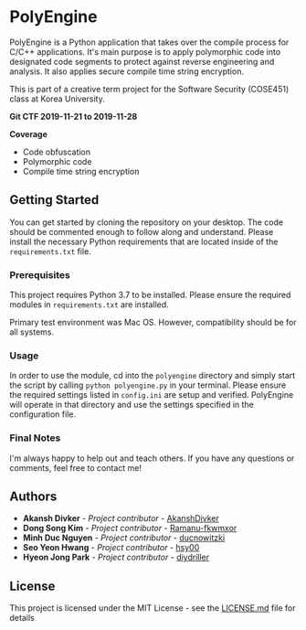 # PolyEngine

PolyEngine is a Python application that takes over the compile process for C/C++ applications. It's main purpose is to apply polymorphic code into designated code segments to protect against reverse engineering and analysis. It also applies secure compile time string encryption.

This is part of a creative term project for the Software Security (COSE451) class at Korea University.

**Git CTF 2019-11-21 to 2019-11-28**

**Coverage**
- Code obfuscation
- Polymorphic code
- Compile time string encryption

## Getting Started

You can get started by cloning the repository on your desktop. The code should be commented enough to follow along and understand. Please install the necessary Python requirements that are located inside of the `requirements.txt` file.

### Prerequisites

This project requires Python 3.7 to be installed. Please ensure the required modules in `requirements.txt` are installed.

Primary test environment was Mac OS. However, compatibility should be for all systems.

### Usage
In order to use the module, cd into the `polyengine` directory and simply start the script by calling `python polyengine.py` in your terminal. Please ensure the required settings listed in `config.ini` are setup and verified. PolyEngine will operate in that directory and use the settings specified in the configuration file.

### Final Notes

I'm always happy to help out and teach others. If you have any questions or comments, feel free to contact me!

## Authors

* **Akansh Divker** - *Project contributor* - [AkanshDivker](https://github.com/AkanshDivker)
* **Dong Song Kim** - *Project contributor* - [Ramanu-fkwmxor](https://github.com/Ramanu-fkwmxor)
* **Minh Duc Nguyen** - *Project contributor* - [ducnowitzki](https://github.com/ducnowitzki)
* **Seo Yeon Hwang** - *Project contributor* - [hsy00](https://github.com/hsy00)
* **Hyeon Jong Park** - *Project contributor* - [diydriller](https://github.com/diydriller)


## License

This project is licensed under the MIT License - see the [LICENSE.md](LICENSE.md) file for details
